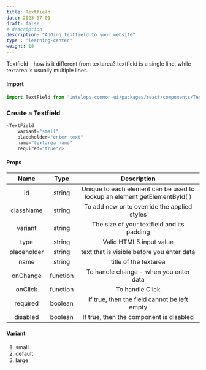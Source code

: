 ```yaml
---
title: Textfield
date: 2023-07-01
draft: false
# description
description: "Adding Textfield to your website"
type : "learning-center"
weight: 18
---
```

Textfield - how is it different from textarea? textfield is a single line, while textarea is usually multiple lines.
 
#### Import 
```js
import TextField from 'intelops-common-ui/packages/react/components/TextField/src';
```

### Create a Textfield
```js
<TextField 
    variant="small"
    placeholder="enter text"
    name="textarea name"
    required="true"/>
```

#### Props

| **Name**    |  **Type**   |**Description**       |
| :----:      |    :----:   |    :----:            |
| id          | string      | Unique to each element can be used to lookup an element getElementById( ) |
| className   | string      | To add new or to override the applied styles |
| variant     | string      | The size of your textfield and its padding |
| type        | string      | Valid HTML5 input value |
| placeholder | string      | text that is visible before you enter data |
| name        | string       | title of the textarea |
| onChange    | function     | To handle change - when you enter data |
| onClick     | function     | To handle Click |
| required    | boolean      | If true, then the field cannot be left empty |
| disabled    | boolean      | If true, then the component is disabled |

#### Variant
1. small
2. default
3. large